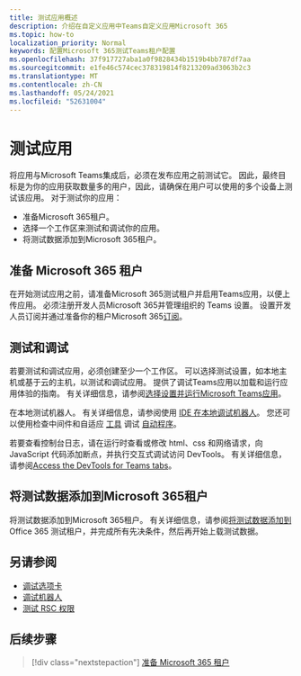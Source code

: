 ```yaml
---
title: 测试应用概述
description: 介绍在自定义应用中Teams自定义应用Microsoft 365
ms.topic: how-to
localization_priority: Normal
keywords: 配置Microsoft 365测试Teams租户配置
ms.openlocfilehash: 37f917727aba1a0f9828434b1519b4bb787df7aa
ms.sourcegitcommit: e1fe46c574cec378319814f8213209ad3063b2c3
ms.translationtype: MT
ms.contentlocale: zh-CN
ms.lasthandoff: 05/24/2021
ms.locfileid: "52631004"
---
```

# <a name="test-your-app"></a>测试应用

将应用与Microsoft Teams集成后，必须在发布应用之前测试它。 因此，最终目标是为你的应用获取数量多的用户，因此，请确保在用户可以使用的多个设备上测试该应用。 对于测试你的应用：

* 准备Microsoft 365租户。
* 选择一个工作区来测试和调试你的应用。
* 将测试数据添加到Microsoft 365租户。

## <a name="prepare-your-microsoft-365-tenant"></a>准备 Microsoft 365 租户

在开始测试应用之前，请准备Microsoft 365测试租户并启用Teams应用，以便上传应用。 必须注册开发人员Microsoft 365并管理组织的 Teams 设置。 设置开发人员订阅并通过准备你的租户Microsoft 365[订阅](~/concepts/build-and-test/prepare-your-o365-tenant.md)。

## <a name="test-and-debug"></a>测试和调试

若要测试和调试应用，必须创建至少一个工作区。 可以选择测试设置，如本地主机或基于云的主机，以测试和调试应用。 提供了调试Teams应用以加载和运行应用体验的指南。 有关详细信息，请参阅[选择设置并运行Microsoft Teams应用](~/concepts/build-and-test/debug.md)。

在本地测试机器人。 有关详细信息，请参阅使用 [IDE 在本地调试机器人](~/bots/how-to/debug/locally-with-an-ide.md)。 您还可以使用检查中间件和自适应 [工具](/azure/bot-service/bot-service-debug-inspection-middleware?view=azure-bot-service-4.0&tabs=csharp&preserve-view=true) 调试 [自动程序](/azure/bot-service/bot-service-debug-adaptive-tools?view=azure-bot-service-4.0&preserve-view=true)。 

若要查看控制台日志，请在运行时查看或修改 html、css 和网络请求，向 JavaScript 代码添加断点，并执行交互式调试访问 DevTools。 有关详细信息，请参阅[Access the DevTools for Teams tabs](~/tabs/how-to/developer-tools.md)。 

## <a name="add-test-data-to-your-microsoft-365-tenant"></a>将测试数据添加到Microsoft 365租户

将测试数据添加到Microsoft 365租户。 有关详细信息，请参阅[将测试数据添加到](~/concepts/build-and-test/test-data.md)Office 365 测试租户，并完成所有先决条件，然后再开始上载测试数据。

## <a name="see-also"></a>另请参阅

* [调试选项卡](~/tabs/how-to/developer-tools.md)
* [调试机器人](~/bots/how-to/debug/locally-with-an-ide.md)
* [测试 RSC 权限](~/graph-api/rsc/test-resource-specific-consent.md)

## <a name="next-step"></a>后续步骤

> [!div class="nextstepaction"]
> [准备 Microsoft 365 租户](~/concepts/build-and-test/prepare-your-o365-tenant.md)
